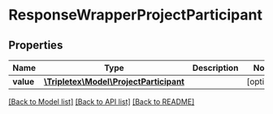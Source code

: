 # ResponseWrapperProjectParticipant

## Properties
Name | Type | Description | Notes
------------ | ------------- | ------------- | -------------
**value** | [**\Tripletex\Model\ProjectParticipant**](ProjectParticipant.md) |  | [optional] 

[[Back to Model list]](../README.md#documentation-for-models) [[Back to API list]](../README.md#documentation-for-api-endpoints) [[Back to README]](../README.md)

